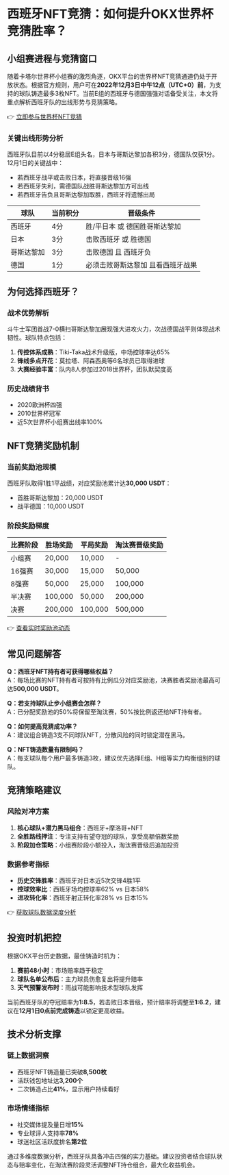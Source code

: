 # 西班牙NFT竞猜：如何提升OKX世界杯竞猜胜率？

## 小组赛进程与竞猜窗口
随着卡塔尔世界杯小组赛的激烈角逐，OKX平台的世界杯NFT竞猜通道仍处于开放状态。根据官方规则，用户可在**2022年12月3日中午12点（UTC+0）前**，为支持的球队铸造最多3枚NFT。当前E组的西班牙与德国强强对话备受关注，本文将重点解析西班牙队的出线形势与竞猜策略。

👉 [立即参与世界杯NFT竞猜](https://bit.ly/okx_welcome)

### 关键出线形势分析
西班牙队目前以4分稳居E组头名，日本与哥斯达黎加各积3分，德国队仅获1分。12月1日的关键战中：
- 若西班牙战平或击败日本，将直接晋级16强
- 若西班牙失利，需德国队战胜哥斯达黎加方可出线
- 若西班牙告负且哥斯达黎加取胜，西班牙将遗憾出局

| 球队       | 当前积分 | 晋级条件                  |
|------------|----------|---------------------------|
| 西班牙     | 4分      | 胜/平日本 或 德国胜哥斯达黎加 |
| 日本       | 3分      | 击败西班牙 或 胜德国       |
| 哥斯达黎加 | 3分      | 击败德国 且 西班牙负       |
| 德国       | 1分      | 必须击败哥斯达黎加 且看西班牙战果 |

## 为何选择西班牙？
### 战术优势解析
斗牛士军团首战7-0横扫哥斯达黎加展现强大进攻火力，次战德国战平则体现战术韧性。球队特点包括：
1. **传控体系成熟**：Tiki-Taka战术升级版，中场控球率达65%
2. **锋线多点开花**：莫拉塔、阿森西奥等6名球员已取得进球
3. **大赛经验丰富**：队内8人参加过2018世界杯，团队默契度高

### 历史战绩背书
- 2020欧洲杯四强
- 2010世界杯冠军
- 近5次世界杯小组赛出线率100%

## NFT竞猜奖励机制
### 当前奖励池规模
西班牙队取得1胜1平战绩，对应奖励池累计达**30,000 USDT**：
- 首胜哥斯达黎加：20,000 USDT
- 战平德国：10,000 USDT

### 阶段奖励梯度
| 比赛阶段       | 胜场奖励 | 平局奖励 | 淘汰赛晋级奖励 |
|----------------|----------|----------|----------------|
| 小组赛         | 20,000   | 10,000   | -              |
| 16强赛         | 30,000   | 15,000   | 50,000         |
| 8强赛          | 50,000   | 25,000   | 100,000        |
| 半决赛         | 100,000  | 50,000   | 200,000        |
| 决赛           | 200,000  | 100,000  | 500,000        |

👉 [查看实时奖励池动态](https://bit.ly/okx_welcome)

## 常见问题解答
**Q：西班牙NFT持有者可获得哪些权益？**  
A：每场比赛的NFT持有者可按持有比例瓜分对应奖励池，决赛胜者奖励池最高可达**500,000 USDT**。

**Q：若支持球队止步小组赛会怎样？**  
A：已分配奖励池的50%将保留至淘汰赛，50%按比例返还给NFT持有者。

**Q：如何提高竞猜成功率？**  
A：建议组合铸造3支不同球队NFT，分散风险的同时锁定潜在黑马。

**Q：NFT铸造数量有限制吗？**  
A：每支球队每个用户最多铸造3枚，建议优先选择E组、H组等实力均衡组别的球队。

## 竞猜策略建议
### 风险对冲方案
1. **核心球队+潜力黑马组合**：西班牙+摩洛哥+NFT
2. **全胜路线押注**：专注支持有望夺冠的球队，享受高额倍数奖励
3. **阶段加仓策略**：小组赛阶段小额投入，淘汰赛晋级后追加投资

### 数据参考指标
- **历史交锋胜率**：西班牙对日本近5次交锋4胜1平
- **控球效率比**：西班牙场均控球率62% vs 日本58%
- **进攻转化率**：西班牙射正转化率28% vs 日本15%

👉 [获取球队数据深度分析](https://bit.ly/okx_welcome)

## 投资时机把控
根据OKX平台历史数据，最佳铸造时机为：
1. **赛前48小时**：市场赔率趋于稳定
2. **球队名单公布后**：主力球员伤愈复出将提升赔率
3. **天气预警发布时**：雨战可能影响技术型球队发挥

当前西班牙队的夺冠赔率为**1:8.5**，若击败日本晋级，预计赔率将调整至**1:6.2**，建议在**12月1日0点前完成铸造**以锁定更高收益。

## 技术分析支撑
### 链上数据洞察
- 西班牙NFT铸造量已突破**8,500枚**
- 活跃钱包地址达**3,200个**
- 二次铸造占比**41%**，显示用户持续看好

### 市场情绪指标
- 社交媒体提及量日增**15%**
- 专业球评人支持率**78%**
- 球迷社区活跃度排名**第2位**

通过多维度数据分析，西班牙队具备冲击四强的实力基础。建议投资者结合球队状态与赔率变化，在淘汰赛阶段灵活调整NFT持仓组合，最大化收益机会。